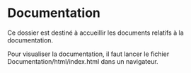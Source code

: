# Documentation
Ce dossier est destiné à accueillir les documents relatifs à la documentation.

Pour visualiser la documentation, il faut lancer le fichier Documentation/html/index.html dans un navigateur.


